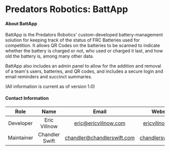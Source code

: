Predators Robotics: BattApp
===========================

#### About BattApp ####

BattApp is the Predators Robotics' custom-developed battery-management
solution for keeping track of the status of FRC Batteries used for
competition. It allows QR Codes on the batteries to be scanned to
indicate whether the battery is charged or not, who used or charged it
last, and how old the battery is, among many other data.

BattApp also includes an admin panel to allow for the addition and
removal of a team's users, batteries, and QR codes, and includes a
secure login and email reminders and succinct summaries.

(All information is current as of version 1.0)

#### Contact Information ####

|    Role    |      Name      |                        Email                             |                   Website                     |
|:----------:|:--------------:|:--------------------------------------------------------:|:---------------------------------------------:|
| Developer  |  Eric Villnow  |   [eric@ericvillnow.com](mailto:eric@ericvillnow.com)    |   [ericvillnow.com](http://ericvillnow.com)   |
| Maintainer | Chandler Swift | [chandler@chandlerswift.com](chandler@chandlerswift.com) | [chandlerswift.com](http://chandlerswift.com) |
